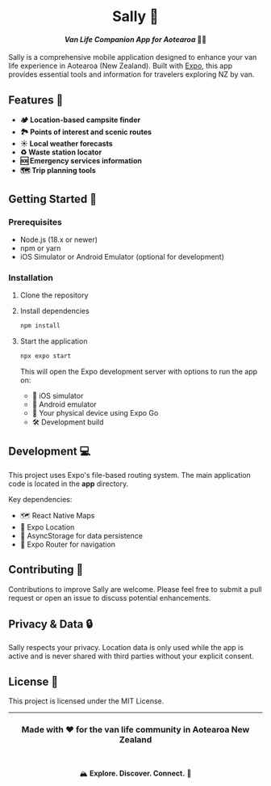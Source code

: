 <div align="center">
  
# Sally 🚐

#### *Van Life Companion App for Aotearoa* 🌿🌊

</div>

Sally is a comprehensive mobile application designed to enhance your van life experience in Aotearoa (New Zealand). Built with [Expo](https://expo.dev), this app provides essential tools and information for travelers exploring NZ by van.

## Features 🌟

- **🏕️ Location-based campsite finder**
- **🏞️ Points of interest and scenic routes**
- **☀️ Local weather forecasts**
- **♻️ Waste station locator**
- **🆘 Emergency services information**
- **🗺️ Trip planning tools**

## Getting Started 🚀

### Prerequisites

- Node.js (18.x or newer)
- npm or yarn
- iOS Simulator or Android Emulator (optional for development)

### Installation

1. Clone the repository

2. Install dependencies
   ```bash
   npm install
   ```

3. Start the application
   ```bash
   npx expo start
   ```

   This will open the Expo development server with options to run the app on:
   - 📱 iOS simulator
   - 🤖 Android emulator
   - 📲 Your physical device using Expo Go
   - 🛠️ Development build

## Development 💻

This project uses Expo's file-based routing system. The main application code is located in the **app** directory.

Key dependencies:
- 🗺️ React Native Maps
- 📍 Expo Location
- 💾 AsyncStorage for data persistence
- 🧭 Expo Router for navigation

## Contributing 🤝

Contributions to improve Sally are welcome. Please feel free to submit a pull request or open an issue to discuss potential enhancements.

## Privacy & Data 🔒

Sally respects your privacy. Location data is only used while the app is active and is never shared with third parties without your explicit consent.

## License 📄

This project is licensed under the MIT License.

---

<div align="center">

### Made with ❤️ for the van life community in Aotearoa New Zealand

<br/>

🏔️ **Explore. Discover. Connect.** 🌅

</div>
